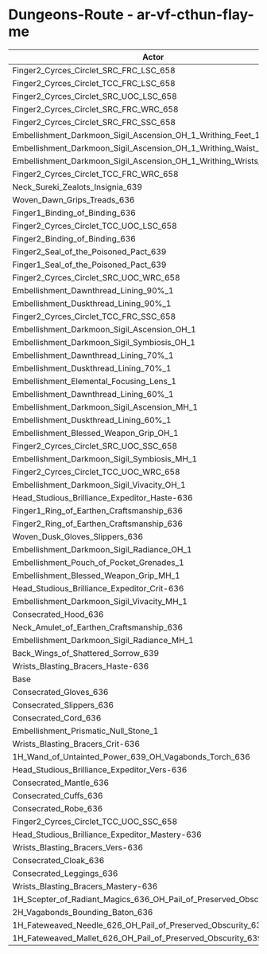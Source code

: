 # Dungeons-Route - ar-vf-cthun-flay-me
| Actor | DPS | Increase |
|---|:---:|:---:|
|Finger2_Cyrces_Circlet_SRC_FRC_LSC_658|1930111|3.55%|
|Finger2_Cyrces_Circlet_TCC_FRC_LSC_658|1902592|2.07%|
|Finger2_Cyrces_Circlet_SRC_UOC_LSC_658|1902392|2.06%|
|Finger2_Cyrces_Circlet_SRC_FRC_WRC_658|1897580|1.80%|
|Finger2_Cyrces_Circlet_SRC_FRC_SSC_658|1888233|1.30%|
|Embellishment_Darkmoon_Sigil_Ascension_OH_1_Writhing_Feet_1|1886612|1.21%|
|Embellishment_Darkmoon_Sigil_Ascension_OH_1_Writhing_Waist_1|1886458|1.21%|
|Embellishment_Darkmoon_Sigil_Ascension_OH_1_Writhing_Wrists_1|1885207|1.14%|
|Finger2_Cyrces_Circlet_TCC_FRC_WRC_658|1884567|1.10%|
|Neck_Sureki_Zealots_Insignia_639|1883837|1.07%|
|Woven_Dawn_Grips_Treads_636|1883442|1.04%|
|Finger1_Binding_of_Binding_636|1882736|1.01%|
|Finger2_Cyrces_Circlet_TCC_UOC_LSC_658|1882708|1.01%|
|Finger2_Binding_of_Binding_636|1882238|0.98%|
|Finger2_Seal_of_the_Poisoned_Pact_639|1882076|0.97%|
|Finger1_Seal_of_the_Poisoned_Pact_639|1878694|0.79%|
|Finger2_Cyrces_Circlet_SRC_UOC_WRC_658|1878162|0.76%|
|Embellishment_Dawnthread_Lining_90%_1|1876093|0.65%|
|Embellishment_Duskthread_Lining_90%_1|1875328|0.61%|
|Finger2_Cyrces_Circlet_TCC_FRC_SSC_658|1875160|0.60%|
|Embellishment_Darkmoon_Sigil_Ascension_OH_1|1874463|0.56%|
|Embellishment_Darkmoon_Sigil_Symbiosis_OH_1|1873229|0.50%|
|Embellishment_Dawnthread_Lining_70%_1|1873083|0.49%|
|Embellishment_Duskthread_Lining_70%_1|1872379|0.45%|
|Embellishment_Elemental_Focusing_Lens_1|1871804|0.42%|
|Embellishment_Dawnthread_Lining_60%_1|1871650|0.41%|
|Embellishment_Darkmoon_Sigil_Ascension_MH_1|1871345|0.40%|
|Embellishment_Duskthread_Lining_60%_1|1870828|0.37%|
|Embellishment_Blessed_Weapon_Grip_OH_1|1870345|0.34%|
|Finger2_Cyrces_Circlet_SRC_UOC_SSC_658|1870224|0.34%|
|Embellishment_Darkmoon_Sigil_Symbiosis_MH_1|1869960|0.32%|
|Finger2_Cyrces_Circlet_TCC_UOC_WRC_658|1869204|0.28%|
|Embellishment_Darkmoon_Sigil_Vivacity_OH_1|1869189|0.28%|
|Head_Studious_Brilliance_Expeditor_Haste-636|1869022|0.27%|
|Finger1_Ring_of_Earthen_Craftsmanship_636|1868889|0.26%|
|Finger2_Ring_of_Earthen_Craftsmanship_636|1868145|0.22%|
|Woven_Dusk_Gloves_Slippers_636|1867686|0.20%|
|Embellishment_Darkmoon_Sigil_Radiance_OH_1|1867359|0.18%|
|Embellishment_Pouch_of_Pocket_Grenades_1|1866666|0.14%|
|Embellishment_Blessed_Weapon_Grip_MH_1|1866381|0.13%|
|Head_Studious_Brilliance_Expeditor_Crit-636|1866105|0.11%|
|Embellishment_Darkmoon_Sigil_Vivacity_MH_1|1865850|0.10%|
|Consecrated_Hood_636|1865333|0.07%|
|Neck_Amulet_of_Earthen_Craftsmanship_636|1865272|0.07%|
|Embellishment_Darkmoon_Sigil_Radiance_MH_1|1864246|0.01%|
|Back_Wings_of_Shattered_Sorrow_639|1864226|0.01%|
|Wrists_Blasting_Bracers_Haste-636|1864093|0.01%|
|Base|1863972|0.00%|
|Consecrated_Gloves_636|1863512|-0.02%|
|Consecrated_Slippers_636|1863305|-0.04%|
|Consecrated_Cord_636|1862980|-0.05%|
|Embellishment_Prismatic_Null_Stone_1|1862745|-0.07%|
|Wrists_Blasting_Bracers_Crit-636|1862686|-0.07%|
|1H_Wand_of_Untainted_Power_639_OH_Vagabonds_Torch_636|1862338|-0.09%|
|Head_Studious_Brilliance_Expeditor_Vers-636|1862081|-0.10%|
|Consecrated_Mantle_636|1861854|-0.11%|
|Consecrated_Cuffs_636|1861823|-0.12%|
|Consecrated_Robe_636|1861354|-0.14%|
|Finger2_Cyrces_Circlet_TCC_UOC_SSC_658|1861214|-0.15%|
|Head_Studious_Brilliance_Expeditor_Mastery-636|1860840|-0.17%|
|Wrists_Blasting_Bracers_Vers-636|1860595|-0.18%|
|Consecrated_Cloak_636|1860069|-0.21%|
|Consecrated_Leggings_636|1859237|-0.25%|
|Wrists_Blasting_Bracers_Mastery-636|1858784|-0.28%|
|1H_Scepter_of_Radiant_Magics_636_OH_Pail_of_Preserved_Obscurity_639|1858387|-0.30%|
|2H_Vagabonds_Bounding_Baton_636|1855212|-0.47%|
|1H_Fateweaved_Needle_626_OH_Pail_of_Preserved_Obscurity_639|1844182|-1.06%|
|1H_Fateweaved_Mallet_626_OH_Pail_of_Preserved_Obscurity_639|1844130|-1.06%|
